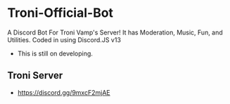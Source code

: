 # Troni-Official-Bot
A Discord Bot For Troni Vamp's Server! It has Moderation, Music, Fun, and Utilities. Coded in using Discord.JS v13

- This is still on developing.

## Troni Server
- https://discord.gg/9mxcF2mjAE
